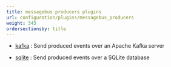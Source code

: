 ```yaml
---
title: messagebus producers plugins
url: configuration/plugins/messagebus_producers
weight: 343
ordersectionsby: title
---
```



- [kafka](kafka) : Send produced events over an Apache Kafka server

- [sqlite](sqlite) : Send produced events over a SQLite database
